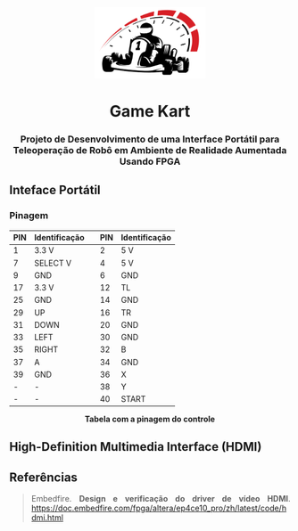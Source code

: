 <p align="center">
  <img src="img/kart.png" width = "200" />
</p>
<h1 align="center">Game Kart</h1>
<h3 align="center"> Projeto de Desenvolvimento de uma Interface Portátil para Teleoperação de Robô em Ambiente de 
Realidade Aumentada Usando FPGA
</h3>

<div align="justify"> 
<div id="controle"> 
<h2>Inteface Portátil</h2>

<h3>Pinagem</h3>

<div align="center">

| PIN  | Identificação | | PIN | Identificação |
|------|---------------|-|-----|---------------|
| 1  	 | 3.3 V         | | 2   | 5 V           |
| 7    | SELECT V      | | 4   | 5 V           |
| 9    | GND           | | 6   | GND           |
| 17   | 3.3 V         | | 12  | TL            |
| 25   | GND           | | 14  | GND           |
| 29   | UP            | | 16  | TR            |
| 31   | DOWN          | | 20  | GND           |
| 33   | LEFT          | | 30  | GND           |
| 35   | RIGHT         | | 32  | B             |
| 37   | A             | | 34  | GND           |
| 39   | GND           | | 36  | X             |
| -    | -             | | 38  | Y             |
| -    | -             | | 40  | START         |

</div>

<p align="center">
<strong> Tabela com a pinagem do controle </strong>

</div>
</div>

<div align="justify"> 
<div id="hdmi"> 
<h2>High-Definition Multimedia Interface (HDMI)</h2>

</div>
</div>


<div align="justify"> 
<div id="referencias"> 
<h2>Referências</h2>

> Embedfire. **Design e verificação do driver de vídeo HDMI**. <https://doc.embedfire.com/fpga/altera/ep4ce10_pro/zh/latest/code/hdmi.html>
>
> 

</div>
</div>